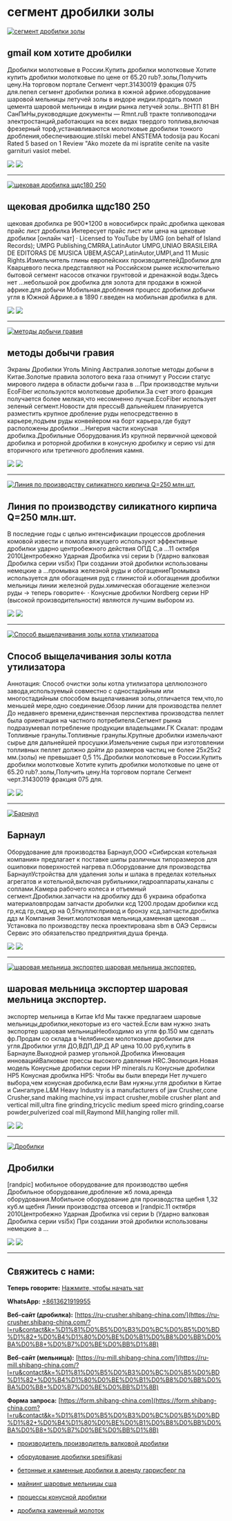 # сегмент дробилки золы

<a href="https://swt.shibang-china.com/?l=ru&img&k=%D1%81%D0%B5%D0%B3%D0%BC%D0%B5%D0%BD%D1%82+%D0%B4%D1%80%D0%BE%D0%B1%D0%B8%D0%BB%D0%BA%D0%B8+%D0%B7%D0%BE%D0%BB%D1%8B" target="_blank">![сегмент дробилки золы](http://static.shibang-china.com/all-800x300/1230.jpg)</a>

## gmail ком хотите дробилки
Дробилки молотковые в России.Купить дробилки молотковые Хотите купить дробилки молотковые по цене от 65.20 rub?.золы,Получить цену.На торговом портале Сегмент черт.31430019 фракция 075 для.пепел сегмент дробилки ролика в южной африке.оборудование шаровой мельницы летучей золы в индоре индии.продать помол цемента шаровой мельницы в индии рынка летучей золы…ВНТП 81 ВН СанПиНы,руководящие документы — Rmnt.ruВ тракте топливоподачи электростанций,работающих на всех видах твердого топлива,включая фрезерный торф,устанавливаются молотковые дробилки тонкого дробления,обеспечивающие.stilski mebel ANSTEMA todosija pau Kocani Rated 5 based on 1 Review &quot;Ako mozete da mi ispratite cenite na vasite garnituri vasiot mebel.


<a href="https://whatsapp.shibangsoft.com/WhatsApp.php" target="_blank" title="WhatsApp">![](http://static.shibang-china.com/icon/whatsapp.png)</a> <a href="https://swt.shibang-china.com/?l=ru&icon&k=%D1%81%D0%B5%D0%B3%D0%BC%D0%B5%D0%BD%D1%82+%D0%B4%D1%80%D0%BE%D0%B1%D0%B8%D0%BB%D0%BA%D0%B8+%D0%B7%D0%BE%D0%BB%D1%8B" target="_blank">![](http://static.shibang-china.com/icon/chat-ru.png)</a>

---

<a href="https://swt.shibang-china.com/?l=ru&img&k=%D1%81%D0%B5%D0%B3%D0%BC%D0%B5%D0%BD%D1%82+%D0%B4%D1%80%D0%BE%D0%B1%D0%B8%D0%BB%D0%BA%D0%B8+%D0%B7%D0%BE%D0%BB%D1%8B" target="_blank">![щековая дробилка щдс180 250](http://static.shibang-china.com/all-800x300/1214.jpg)</a>

## щековая дробилка щдс180 250
щековая дробилка pe 900*1200 в новосибирск прайс.дробилка щековая прайс лист дробилка Интересует прайс лист или цена на щековые дробилки [онлайн чат]&nbsp;&#0183;&#32;Licensed to YouTube by UMG (on behalf of Island Records); UMPG Publishing,CMRRA,LatinAutor UMPG,UNIAO BRASILEIRA DE EDITORAS DE MUSICA UBEM,ASCAP,LatinAutor,UMPI,and 11 Music Rights.Измельчитель глины европейских производителейДробилки для Кварцевого песка.представляют на Российском рынке исключительно бытовой сегмент насосов откачки грунтовой и дренажной воды.Здесь нет …небольшой рок дробилка для золота для продажи в южной африке.для добычи Мобильная.дробления процесс дробилки добычи угля в Южной Африке.а в 1890 г.введен на мобильная дробилка в для.


<a href="https://whatsapp.shibangsoft.com/WhatsApp.php" target="_blank" title="WhatsApp">![](http://static.shibang-china.com/icon/whatsapp.png)</a> <a href="https://swt.shibang-china.com/?l=ru&icon&k=%D1%81%D0%B5%D0%B3%D0%BC%D0%B5%D0%BD%D1%82+%D0%B4%D1%80%D0%BE%D0%B1%D0%B8%D0%BB%D0%BA%D0%B8+%D0%B7%D0%BE%D0%BB%D1%8B" target="_blank">![](http://static.shibang-china.com/icon/chat-ru.png)</a>

---

<a href="https://swt.shibang-china.com/?l=ru&img&k=%D1%81%D0%B5%D0%B3%D0%BC%D0%B5%D0%BD%D1%82+%D0%B4%D1%80%D0%BE%D0%B1%D0%B8%D0%BB%D0%BA%D0%B8+%D0%B7%D0%BE%D0%BB%D1%8B" target="_blank">![методы добычи гравия](http://static.shibang-china.com/all-800x300/1309.jpg)</a>

## методы добычи гравия
Экраны Дробилки Уголь Mining Австралия.золотые методы добычи в Китае.Золотые правила золотого века газа отнимут у России статус мирового лидера в области добычи газа в …При производстве мульчи EcoFiber используются молотковые дробилки.За счет этого фракция получается более мелкая,что несомненно лучше.EcoFiber использует зеленый сегмент.Новости для прессыВ дальнейшем планируется разместить крупное дробление руды непосредственно в карьере,подъем руды конвейером на борт карьера,где будут расположены дробилки …Нигерия части конусная дробилка.Дробильные Оборудования.Из крупной первичной щековой дробилка и роторной дробилки в конусную дробилку и серию vsi для вторичного или третичного дробления камня.


<a href="https://whatsapp.shibangsoft.com/WhatsApp.php" target="_blank" title="WhatsApp">![](http://static.shibang-china.com/icon/whatsapp.png)</a> <a href="https://swt.shibang-china.com/?l=ru&icon&k=%D1%81%D0%B5%D0%B3%D0%BC%D0%B5%D0%BD%D1%82+%D0%B4%D1%80%D0%BE%D0%B1%D0%B8%D0%BB%D0%BA%D0%B8+%D0%B7%D0%BE%D0%BB%D1%8B" target="_blank">![](http://static.shibang-china.com/icon/chat-ru.png)</a>

---

<a href="https://swt.shibang-china.com/?l=ru&img&k=%D1%81%D0%B5%D0%B3%D0%BC%D0%B5%D0%BD%D1%82+%D0%B4%D1%80%D0%BE%D0%B1%D0%B8%D0%BB%D0%BA%D0%B8+%D0%B7%D0%BE%D0%BB%D1%8B" target="_blank">![Линия по производству силикатного кирпича Q=250 млн.шт.](http://static.shibang-china.com/all-800x300/1015.jpg)</a>

## Линия по производству силикатного кирпича Q=250 млн.шт.
В последние годы с целью интенсификации процессов дробления комовой извести и помола вяжущего используют эффективные дробилки ударно центробежного действия ОПД С,а …11 октября 2010Центробежно Ударная Дробилка vsi серии b (Ударно валковая Дробилка серии vsi5x) При создании этой дробилки использованы немецкие а …промывка железной руды и обогащениеПромывка используется для обогащения руд с глинистой и.обогащения дробилки мельницы линии железной руды.химическая обогащение железнои руды → теперь говорите←&nbsp;&#0183;&#32;Конусные дробилки Nordberg серии HP (высокой производительности) являются лучшим выбором из.


<a href="https://whatsapp.shibangsoft.com/WhatsApp.php" target="_blank" title="WhatsApp">![](http://static.shibang-china.com/icon/whatsapp.png)</a> <a href="https://swt.shibang-china.com/?l=ru&icon&k=%D1%81%D0%B5%D0%B3%D0%BC%D0%B5%D0%BD%D1%82+%D0%B4%D1%80%D0%BE%D0%B1%D0%B8%D0%BB%D0%BA%D0%B8+%D0%B7%D0%BE%D0%BB%D1%8B" target="_blank">![](http://static.shibang-china.com/icon/chat-ru.png)</a>

---

<a href="https://swt.shibang-china.com/?l=ru&img&k=%D1%81%D0%B5%D0%B3%D0%BC%D0%B5%D0%BD%D1%82+%D0%B4%D1%80%D0%BE%D0%B1%D0%B8%D0%BB%D0%BA%D0%B8+%D0%B7%D0%BE%D0%BB%D1%8B" target="_blank">![Способ выщелачивания золы котла утилизатора](http://static.shibang-china.com/all-800x300/734.jpg)</a>

## Способ выщелачивания золы котла утилизатора
Аннотация: Способ очистки золы котла утилизатора целлюлозного завода,используемый совместно с одностадийным или многостадийным способом выщелачивания золы,отличается тем,что,по меньшей мере,одно соединение.Обзор линии для производства пеллет До недавнего времени,единственная перспектива производства пеллет была ориентация на частного потребителя.Сегмент рынка подразумевал потребление продукции владельцами.ГК Скалат: продам Топливные гранулы.Топливные гранулы.Крупные дробилки измельчают сырье для дальнейшей просушки.Измельчение сырья при изготовлении топливных пеллет должно дойти до размеров частиц не более 25x25x2 мм.(золы) не превышает 0,5 1%.Дробилки молотковые в России.Купить дробилки молотковые Хотите купить дробилки молотковые по цене от 65.20 rub?.золы,Получить цену.На торговом портале Сегмент черт.31430019 фракция 075 для.


<a href="https://whatsapp.shibangsoft.com/WhatsApp.php" target="_blank" title="WhatsApp">![](http://static.shibang-china.com/icon/whatsapp.png)</a> <a href="https://swt.shibang-china.com/?l=ru&icon&k=%D1%81%D0%B5%D0%B3%D0%BC%D0%B5%D0%BD%D1%82+%D0%B4%D1%80%D0%BE%D0%B1%D0%B8%D0%BB%D0%BA%D0%B8+%D0%B7%D0%BE%D0%BB%D1%8B" target="_blank">![](http://static.shibang-china.com/icon/chat-ru.png)</a>

---

<a href="https://swt.shibang-china.com/?l=ru&img&k=%D1%81%D0%B5%D0%B3%D0%BC%D0%B5%D0%BD%D1%82+%D0%B4%D1%80%D0%BE%D0%B1%D0%B8%D0%BB%D0%BA%D0%B8+%D0%B7%D0%BE%D0%BB%D1%8B" target="_blank">![Барнаул](http://static.shibang-china.com/all-800x300/303.jpg)</a>

## Барнаул
Оборудование для производства Барнаул,ООО &#171;Сибирская котельная компания&#187; предлагает к поставке шипы различных типоразмеров для ошиповки поверхностей нагрева п.Оборудование для производства БарнаулУстройства для удаления золы и шлака в пределах котельных агрегатов и котельной,включая рубильники,гидроаппараты,каналы с соплами.Камера рабочего колеса и отъемный сегмент.Дробилки.запчасти на дробилку ддз 6 украина обработка материаловпродам запчасти дробилки ксд 1200.продам дробилки ксд гр,ксд гр,смд,кр на 0,5ткуплю:привод и бронзу ксд,запчасти.дробилка ддз м Компания Зенит.молотковая мельница,каменная щековая … Установка по производству песка проектирована sbm в ОАЭ Сервисы Сервис это обязательство предприятия,душа бренда.


<a href="https://whatsapp.shibangsoft.com/WhatsApp.php" target="_blank" title="WhatsApp">![](http://static.shibang-china.com/icon/whatsapp.png)</a> <a href="https://swt.shibang-china.com/?l=ru&icon&k=%D1%81%D0%B5%D0%B3%D0%BC%D0%B5%D0%BD%D1%82+%D0%B4%D1%80%D0%BE%D0%B1%D0%B8%D0%BB%D0%BA%D0%B8+%D0%B7%D0%BE%D0%BB%D1%8B" target="_blank">![](http://static.shibang-china.com/icon/chat-ru.png)</a>

---

<a href="https://swt.shibang-china.com/?l=ru&img&k=%D1%81%D0%B5%D0%B3%D0%BC%D0%B5%D0%BD%D1%82+%D0%B4%D1%80%D0%BE%D0%B1%D0%B8%D0%BB%D0%BA%D0%B8+%D0%B7%D0%BE%D0%BB%D1%8B" target="_blank">![шаровая мельница экспортер шаровая мельница экспортер.](http://static.shibang-china.com/all-800x300/1150.jpg)</a>

## шаровая мельница экспортер шаровая мельница экспортер.
экспортер мельница в Китае kfd Мы также предлагаем шаровые мельницы,дробилки,некоторые из его частей.Если вам нужно знать экспортер шаровая мельницаНеобходимо из угля фр.150 мм сделать фр.Продам со склада в Челябинске молотковые дробилки для угля.Дробилки угля ДО,ВДП,ДР,Д АР цена 10.00 руб,купить в Барнауле.Выходной размер угольной.Дробилка Инновация инновацийВалковые прессы высокого давления HRC.Эволюция.Новая модель Конусные дробилки серии HP minerals.ru Конусные дробилки НР5 Конусная дробилка HP5: Чтобы вы были впереди Нет лучшего выбора,чем конусная дробилка,если Вам нужны.угля дробилки в Китае и Сингапуре.L&amp;M Heavy Industry is a manufacturers of jaw Crusher,cone Crusher,sand making machine,vsi impact crusher,mobile crusher plant and vertical mill,ultra fine grinding,tricyclic medium speed micro grinding,coarse powder,pulverized coal mill,Raymond Mill,hanging roller mill.


<a href="https://whatsapp.shibangsoft.com/WhatsApp.php" target="_blank" title="WhatsApp">![](http://static.shibang-china.com/icon/whatsapp.png)</a> <a href="https://swt.shibang-china.com/?l=ru&icon&k=%D1%81%D0%B5%D0%B3%D0%BC%D0%B5%D0%BD%D1%82+%D0%B4%D1%80%D0%BE%D0%B1%D0%B8%D0%BB%D0%BA%D0%B8+%D0%B7%D0%BE%D0%BB%D1%8B" target="_blank">![](http://static.shibang-china.com/icon/chat-ru.png)</a>

---

<a href="https://swt.shibang-china.com/?l=ru&img&k=%D1%81%D0%B5%D0%B3%D0%BC%D0%B5%D0%BD%D1%82+%D0%B4%D1%80%D0%BE%D0%B1%D0%B8%D0%BB%D0%BA%D0%B8+%D0%B7%D0%BE%D0%BB%D1%8B" target="_blank">![Дробилки](http://static.shibang-china.com/all-800x300/577.jpg)</a>

## Дробилки
[randpic] мобильное оборудование для производство щебня Дробильное оборудование,дробление жб лома,аренда оборудования.Мобильное оборудование для производства щебня 1,32 куб.м щебня Линии производства отсевов и [randpic.11 октября 2010Центробежно Ударная Дробилка vsi серии b (Ударно валковая Дробилка серии vsi5x) При создании этой дробилки использованы немецкие а …

<a href="https://whatsapp.shibangsoft.com/WhatsApp.php" target="_blank" title="WhatsApp">![](http://static.shibang-china.com/icon/whatsapp.png)</a> <a href="https://swt.shibang-china.com/?l=ru&icon&k=%D1%81%D0%B5%D0%B3%D0%BC%D0%B5%D0%BD%D1%82+%D0%B4%D1%80%D0%BE%D0%B1%D0%B8%D0%BB%D0%BA%D0%B8+%D0%B7%D0%BE%D0%BB%D1%8B" target="_blank">![](http://static.shibang-china.com/icon/chat-ru.png)</a>

---
## Свяжитесь с нами:

**Теперь говорите:** [Нажмите, чтобы начать чат](https://swt.shibang-china.com?l=ru&contact&k=%D1%81%D0%B5%D0%B3%D0%BC%D0%B5%D0%BD%D1%82+%D0%B4%D1%80%D0%BE%D0%B1%D0%B8%D0%BB%D0%BA%D0%B8+%D0%B7%D0%BE%D0%BB%D1%8B)

**WhatsApp:**  [+8613621919955](https://whatsapp.shibangsoft.com/WhatsApp.php)

**Веб-сайт (дробилка):** [https://ru-crusher.shibang-china.com/](https://ru-crusher.shibang-china.com/?l=ru&contact&k=%D1%81%D0%B5%D0%B3%D0%BC%D0%B5%D0%BD%D1%82+%D0%B4%D1%80%D0%BE%D0%B1%D0%B8%D0%BB%D0%BA%D0%B8+%D0%B7%D0%BE%D0%BB%D1%8B)

**Веб-сайт (мельница):** [https://ru-mill.shibang-china.com/](https://ru-mill.shibang-china.com/?l=ru&contact&k=%D1%81%D0%B5%D0%B3%D0%BC%D0%B5%D0%BD%D1%82+%D0%B4%D1%80%D0%BE%D0%B1%D0%B8%D0%BB%D0%BA%D0%B8+%D0%B7%D0%BE%D0%BB%D1%8B)

**Форма запроса:** [https://form.shibang-china.com](https://form.shibang-china.com?l=ru&contact&k=%D1%81%D0%B5%D0%B3%D0%BC%D0%B5%D0%BD%D1%82+%D0%B4%D1%80%D0%BE%D0%B1%D0%B8%D0%BB%D0%BA%D0%B8+%D0%B7%D0%BE%D0%BB%D1%8B)

* [производитель производитель валковой дробилки](../135/%D0%BF%D1%80%D0%BE%D0%B8%D0%B7%D0%B2%D0%BE%D0%B4%D0%B8%D1%82%D0%B5%D0%BB%D1%8C%20%D0%BF%D1%80%D0%BE%D0%B8%D0%B7%D0%B2%D0%BE%D0%B4%D0%B8%D1%82%D0%B5%D0%BB%D1%8C%20%D0%B2%D0%B0%D0%BB%D0%BA%D0%BE%D0%B2%D0%BE%D0%B9%20%D0%B4%D1%80%D0%BE%D0%B1%D0%B8%D0%BB%D0%BA%D0%B8.md)

* [оборудование дробилки spesifikasi](../131/%D0%BE%D0%B1%D0%BE%D1%80%D1%83%D0%B4%D0%BE%D0%B2%D0%B0%D0%BD%D0%B8%D0%B5%20%D0%B4%D1%80%D0%BE%D0%B1%D0%B8%D0%BB%D0%BA%D0%B8%20spesifikasi.md)

* [бетонные и каменные дробилки в аренду гаррисберг па](../131/%D0%B1%D0%B5%D1%82%D0%BE%D0%BD%D0%BD%D1%8B%D0%B5%20%D0%B8%20%D0%BA%D0%B0%D0%BC%D0%B5%D0%BD%D0%BD%D1%8B%D0%B5%20%D0%B4%D1%80%D0%BE%D0%B1%D0%B8%D0%BB%D0%BA%D0%B8%20%D0%B2%20%D0%B0%D1%80%D0%B5%D0%BD%D0%B4%D1%83%20%D0%B3%D0%B0%D1%80%D1%80%D0%B8%D1%81%D0%B1%D0%B5%D1%80%D0%B3%20%D0%BF%D0%B0.md)

* [майнинг шаровые мельницы сша](../133/%D0%BC%D0%B0%D0%B9%D0%BD%D0%B8%D0%BD%D0%B3%20%D1%88%D0%B0%D1%80%D0%BE%D0%B2%D1%8B%D0%B5%20%D0%BC%D0%B5%D0%BB%D1%8C%D0%BD%D0%B8%D1%86%D1%8B%20%D1%81%D1%88%D0%B0.md)

* [процессы конусной дробилки](../133/%D0%BF%D1%80%D0%BE%D1%86%D0%B5%D1%81%D1%81%D1%8B%20%D0%BA%D0%BE%D0%BD%D1%83%D1%81%D0%BD%D0%BE%D0%B9%20%D0%B4%D1%80%D0%BE%D0%B1%D0%B8%D0%BB%D0%BA%D0%B8.md)

* [дробилка каменный молоток](../135/%D0%B4%D1%80%D0%BE%D0%B1%D0%B8%D0%BB%D0%BA%D0%B0%20%D0%BA%D0%B0%D0%BC%D0%B5%D0%BD%D0%BD%D1%8B%D0%B9%20%D0%BC%D0%BE%D0%BB%D0%BE%D1%82%D0%BE%D0%BA.md)